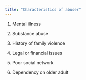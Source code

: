 ```yaml
---
title: "Characteristics of abuser"
---
```

1) Mental illness

2) Substance abuse

3) History of family violence

4) Legal or financial issues

5) Poor social network

6) Dependency on older adult

